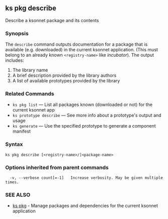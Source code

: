 ## ks pkg describe

Describe a ksonnet package and its contents

### Synopsis



The `describe` command outputs documentation for a package that is available
(e.g. downloaded) in the current ksonnet application. (This must belong to an already
known `<registry-name>` like *incubator*). The output includes:

1. The library name
2. A brief description provided by the library authors
3. A list of available prototypes provided by the library

### Related Commands

* `ks pkg list` — List all packages known (downloaded or not) for the current ksonnet app
* `ks prototype describe` — See more info about a prototype's output and usage
* `ks generate` — Use the specified prototype to generate a component manifest

### Syntax


```
ks pkg describe [<registry-name>/]<package-name>
```

### Options inherited from parent commands

```
  -v, --verbose count[=-1]   Increase verbosity. May be given multiple times.
```

### SEE ALSO
* [ks pkg](ks_pkg.md)	 - Manage packages and dependencies for the current ksonnet application

